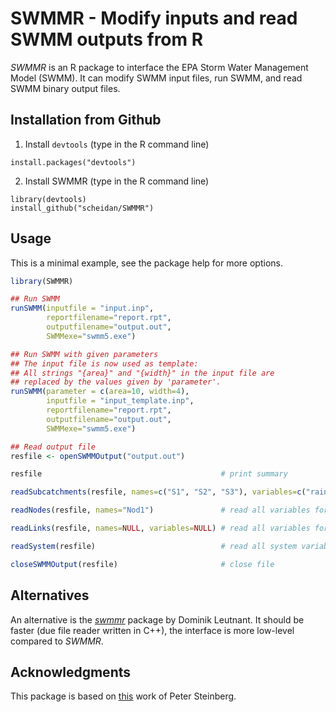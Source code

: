 SWMMR - Modify inputs and read SWMM outputs from R
==================================================

_SWMMR_ is an R package to interface the EPA Storm Water Management
Model (SWMM). It can modify SWMM input files, run SWMM, and read SWMM
binary output files.


## Installation from Github

1. Install `devtools` (type in the R command line)
```
install.packages("devtools")
```

2. Install SWMMR (type in the R command line)
```
library(devtools)
install_github("scheidan/SWMMR")
```


## Usage

This is a minimal example, see the package help for more options.
```R
library(SWMMR)

## Run SWMM
runSWMM(inputfile = "input.inp",
        reportfilename="report.rpt",
        outputfilename="output.out",
        SWMMexe="swmm5.exe")

## Run SWMM with given parameters
## The input file is now used as template:
## All strings "{area}" and "{width}" in the input file are
## replaced by the values given by 'parameter'.
runSWMM(parameter = c(area=10, width=4),
        inputfile = "input_template.inp",
        reportfilename="report.rpt",
        outputfilename="output.out",
        SWMMexe="swmm5.exe")

## Read output file
resfile <- openSWMMOutput("output.out")

resfile                                        # print summary

readSubcatchments(resfile, names=c("S1", "S2", "S3"), variables=c("rainfall", "runoff"))

readNodes(resfile, names="Nod1")               # read all variables for node "Nod1"

readLinks(resfile, names=NULL, variables=NULL) # read all variables for all links

readSystem(resfile)                            # read all system variables

closeSWMMOutput(resfile)                       # close file
```

## Alternatives
An alternative is the [_swmmr_](https://github.com/dleutnant/swmmr) package by Dominik Leutnant.
It should be faster (due file reader written in C++), the interface is more low-level compared to _SWMMR_.

## Acknowledgments
This package is based on [this](https://github.com/PeterDSteinberg/RSWMM) work of Peter Steinberg.
